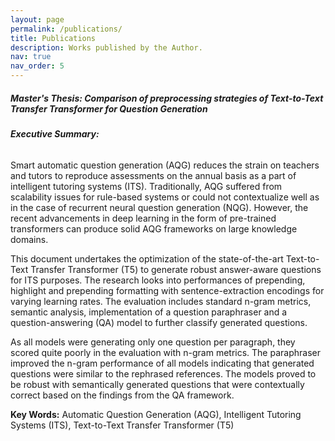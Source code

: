 ```yaml
---
layout: page
permalink: /publications/
title: Publications
description: Works published by the Author.
nav: true
nav_order: 5
---
```


##### **Master's Thesis: Comparison of preprocessing strategies of Text-to-Text Transfer Transformer for Question Generation** 


###### **Executive Summary:**


Smart automatic question generation (AQG) reduces the strain on teachers and tutors to reproduce assessments on the annual basis as a part of intelligent tutoring systems (ITS). Traditionally, AQG suffered from scalability issues for rule-based systems or could not contextualize well as in the case of recurrent neural question generation (NQG). However, the recent advancements in deep learning in the form of pre-trained transformers can produce solid AQG frameworks on large knowledge domains.

This document undertakes the optimization of the state-of-the-art Text-to-Text Transfer Transformer (T5) to generate robust answer-aware questions for ITS purposes. The research looks into performances of prepending, highlight and prepending formatting with sentence-extraction encodings for varying learning rates. The evaluation includes standard n-gram metrics, semantic analysis, implementation of a question paraphraser and a question-answering (QA) model to further classify generated questions.

As all models were generating only one question per paragraph, they scored quite poorly in the evaluation with n-gram metrics. The paraphraser improved the n-gram performance of all models indicating that generated questions were similar to the rephrased references. The models proved to be robust with semantically generated questions that were contextually correct based on the findings from the QA framework.

**Key Words:** Automatic Question Generation (AQG), Intelligent Tutoring Systems (ITS), Text-to-Text Transfer Transformer (T5)
